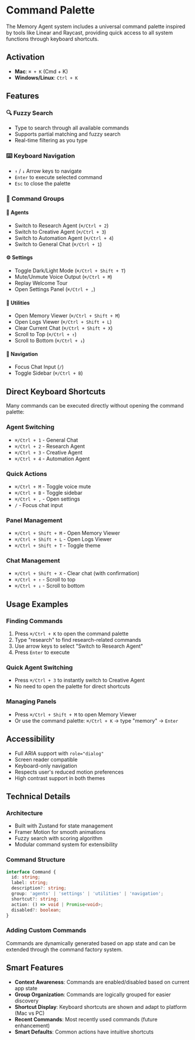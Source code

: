 # Command Palette

The Memory Agent system includes a universal command palette inspired by tools like Linear and Raycast, providing quick access to all system functions through keyboard shortcuts.

## Activation

- **Mac**: `⌘ + K` (Cmd + K)
- **Windows/Linux**: `Ctrl + K`

## Features

### 🔍 **Fuzzy Search**
- Type to search through all available commands
- Supports partial matching and fuzzy search
- Real-time filtering as you type

### ⌨️ **Keyboard Navigation**
- `↑` / `↓` Arrow keys to navigate
- `Enter` to execute selected command
- `Esc` to close the palette

### 📝 **Command Groups**

#### 🤖 **Agents**
- Switch to Research Agent (`⌘/Ctrl + 2`)
- Switch to Creative Agent (`⌘/Ctrl + 3`)
- Switch to Automation Agent (`⌘/Ctrl + 4`)
- Switch to General Chat (`⌘/Ctrl + 1`)

#### ⚙️ **Settings**
- Toggle Dark/Light Mode (`⌘/Ctrl + Shift + T`)
- Mute/Unmute Voice Output (`⌘/Ctrl + M`)
- Replay Welcome Tour
- Open Settings Panel (`⌘/Ctrl + ,`)

#### 🔧 **Utilities**
- Open Memory Viewer (`⌘/Ctrl + Shift + M`)
- Open Logs Viewer (`⌘/Ctrl + Shift + L`)
- Clear Current Chat (`⌘/Ctrl + Shift + X`)
- Scroll to Top (`⌘/Ctrl + ↑`)
- Scroll to Bottom (`⌘/Ctrl + ↓`)

#### 🧭 **Navigation**
- Focus Chat Input (`/`)
- Toggle Sidebar (`⌘/Ctrl + B`)

## Direct Keyboard Shortcuts

Many commands can be executed directly without opening the command palette:

### Agent Switching
- `⌘/Ctrl + 1` - General Chat
- `⌘/Ctrl + 2` - Research Agent
- `⌘/Ctrl + 3` - Creative Agent
- `⌘/Ctrl + 4` - Automation Agent

### Quick Actions
- `⌘/Ctrl + M` - Toggle voice mute
- `⌘/Ctrl + B` - Toggle sidebar
- `⌘/Ctrl + ,` - Open settings
- `/` - Focus chat input

### Panel Management
- `⌘/Ctrl + Shift + M` - Open Memory Viewer
- `⌘/Ctrl + Shift + L` - Open Logs Viewer
- `⌘/Ctrl + Shift + T` - Toggle theme

### Chat Management
- `⌘/Ctrl + Shift + X` - Clear chat (with confirmation)
- `⌘/Ctrl + ↑` - Scroll to top
- `⌘/Ctrl + ↓` - Scroll to bottom

## Usage Examples

### Finding Commands
1. Press `⌘/Ctrl + K` to open the command palette
2. Type "research" to find research-related commands
3. Use arrow keys to select "Switch to Research Agent"
4. Press `Enter` to execute

### Quick Agent Switching
- Press `⌘/Ctrl + 3` to instantly switch to Creative Agent
- No need to open the palette for direct shortcuts

### Managing Panels
- Press `⌘/Ctrl + Shift + M` to open Memory Viewer
- Or use the command palette: `⌘/Ctrl + K` → type "memory" → `Enter`

## Accessibility

- Full ARIA support with `role="dialog"`
- Screen reader compatible
- Keyboard-only navigation
- Respects user's reduced motion preferences
- High contrast support in both themes

## Technical Details

### Architecture
- Built with Zustand for state management
- Framer Motion for smooth animations
- Fuzzy search with scoring algorithm
- Modular command system for extensibility

### Command Structure
```typescript
interface Command {
  id: string;
  label: string;
  description?: string;
  group: 'agents' | 'settings' | 'utilities' | 'navigation';
  shortcut?: string;
  action: () => void | Promise<void>;
  disabled?: boolean;
}
```

### Adding Custom Commands
Commands are dynamically generated based on app state and can be extended through the command factory system.

## Smart Features

- **Context Awareness**: Commands are enabled/disabled based on current app state
- **Group Organization**: Commands are logically grouped for easier discovery
- **Shortcut Display**: Keyboard shortcuts are shown and adapt to platform (Mac vs PC)
- **Recent Commands**: Most recently used commands (future enhancement)
- **Smart Defaults**: Common actions have intuitive shortcuts